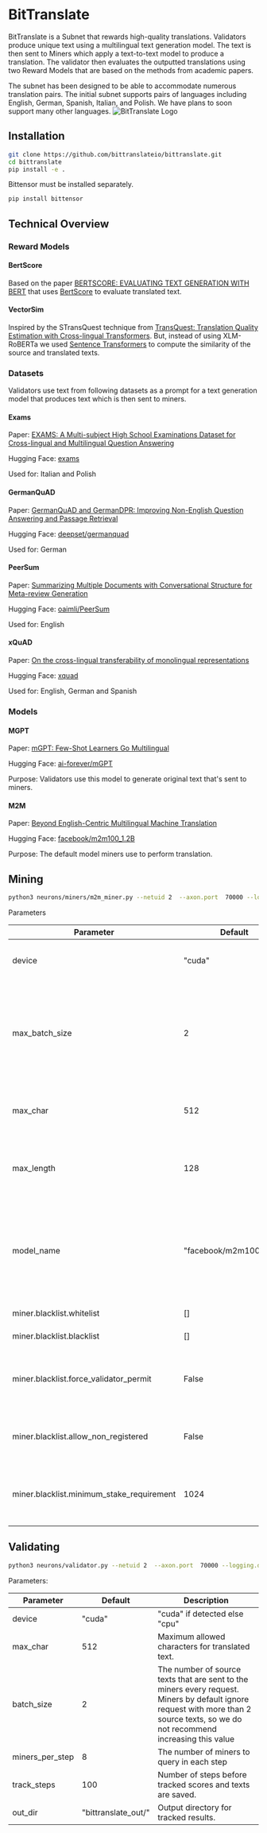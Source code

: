 # BitTranslate
BitTranslate is a Subnet that rewards high-quality translations. Validators produce unique text using a multilingual text generation model. 
The text is then sent to Miners which apply a text-to-text model to produce a translation. 
The validator then evaluates the outputted translations using two Reward Models that are based on the methods from academic papers.

The subnet has been designed to be able to accommodate numerous translation pairs. 
The initial subnet supports pairs of languages including English, German, Spanish, Italian, and Polish.
We have plans to soon support many other languages.
![BitTranslate Logo](https://www.bittranslate.io/wp-content/themes/lucrosus-child/assets/images/logos/logo_bitttranslate.svg)

## Installation
```bash
git clone https://github.com/bittranslateio/bittranslate.git
cd bittranslate
pip install -e . 
```

Bittensor must be installed separately.  

```bash
pip install bittensor
```
## Technical Overview

### Reward Models
#### BertScore
Based on the paper [BERTSCORE: EVALUATING TEXT GENERATION WITH BERT](https://arxiv.org/pdf/1904.09675.pdf) that uses [BertScore](https://github.com/Tiiiger/bert_score) to evaluate translated text.

#### VectorSim
Inspired by the STransQuest technique from [TransQuest: Translation Quality Estimation with  Cross-lingual Transformers](https://aclanthology.org/2020.coling-main.445.pdf). But, instead of using XLM-RoBERTa we used [Sentence Transformers](https://github.com/UKPLab/sentence-transformers) to compute the similarity of the source and translated texts.

### Datasets 
Validators use text from following datasets as a prompt for a text generation model that produces text which is then sent to miners. 

#### Exams 
Paper: [EXAMS: A Multi-subject High School Examinations Dataset for Cross-lingual and Multilingual Question Answering](https://aclanthology.org/2020.emnlp-main.438.pdf)

Hugging Face: [exams](https://huggingface.co/datasets/exams)

Used for: Italian and Polish 

#### GermanQuAD
Paper: [GermanQuAD and GermanDPR: Improving Non-English Question Answering and Passage Retrieval](https://aclanthology.org/2021.mrqa-1.4.pdf)

Hugging Face: [deepset/germanquad](https://huggingface.co/datasets/deepset/germanquad)

Used for: German 

#### PeerSum
Paper: [Summarizing Multiple Documents with Conversational Structure for Meta-review Generation](https://arxiv.org/pdf/2305.01498.pdf)

Hugging Face: [oaimli/PeerSum](https://huggingface.co/datasets/oaimli/PeerSum)

Used for: English 

#### xQuAD
Paper: [On the cross-lingual transferability of monolingual representations](https://arxiv.org/pdf/1910.11856.pdf)

Hugging Face: [xquad](https://huggingface.co/datasets/xquad)

Used for: English, German and  Spanish  

### Models
#### MGPT

Paper: [mGPT: Few-Shot Learners Go Multilingual](https://arxiv.org/pdf/2204.07580.pdf)

Hugging Face: [ai-forever/mGPT](https://huggingface.co/ai-forever/mGPT)

Purpose: Validators use this model to generate original text that's sent to miners. 

#### M2M

Paper: [Beyond English-Centric Multilingual Machine Translation](https://arxiv.org/pdf/2010.11125.pdf)

Hugging Face: [facebook/m2m100_1.2B](https://huggingface.co/facebook/m2m100_1.2B)

Purpose: The default model miners use to perform translation.   


## Mining 
```bash
python3 neurons/miners/m2m_miner.py --netuid 2  --axon.port  70000 --logging.debug
```
 Parameters

| Parameter                                 | Default                | Description                                                                                   |
|-------------------------------------------|------------------------|-----------------------------------------------------------------------------------------------|
| device                                    | "cuda"                 | What device to use for the model.                                                             | 
| max_batch_size                            | 2                      | The maximum allowed batch size (number of source texts) for an incoming request               |
| max_char                                  | 512                    | Maximum allowed characters for source text.                                                   |
| max_length                                | 128                    | The token length that source text will be truncated to                                        |
| model_name                                | "facebook/m2m100_1.2B" | Either a Hugging Face ID or a path to a local path that contains both the model and tokenizer |
| miner.blacklist.whitelist                 | []                     | Whitelisted keys                                                                              |
| miner.blacklist.blacklist                 | []                     | Blacklisted keys                                                                              |
| miner.blacklist.force_validator_permit    | False                  | If True, requests not from validators  will be blacklisted                                    |
| miner.blacklist.allow_non_registered      | False                  | If True, allow non-registered hotkeys to mine                                                 |
| miner.blacklist.minimum_stake_requirement | 1024                   | Minimum stake required for a hotkey to avoid being blacklisted                                |

## Validating  
```bash
python3 neurons/validator.py --netuid 2  --axon.port  70000 --logging.debug
```
 Parameters: 

| Parameter       | Default             | Description                                                                                                                                                                        |
|-----------------|---------------------|------------------------------------------------------------------------------------------------------------------------------------------------------------------------------------|
| device          | "cuda"              | "cuda" if detected else "cpu"                                                                                                                                                      |
| max_char        | 512                 | Maximum allowed characters for translated text.                                                                                                                                    |
| batch_size      | 2                   | The number of source texts that are sent to the miners every request. Miners by default ignore request with more than 2 source texts, so we do not recommend increasing this value |
| miners_per_step | 8                   | The number of miners to query in each step                                                                                                                                         |
| track_steps     | 100                 | Number of steps before tracked scores and texts are saved.                                                                                                                         |
| out_dir         | "bittranslate_out/" | Output directory for tracked results.                                                                                                                                              |

